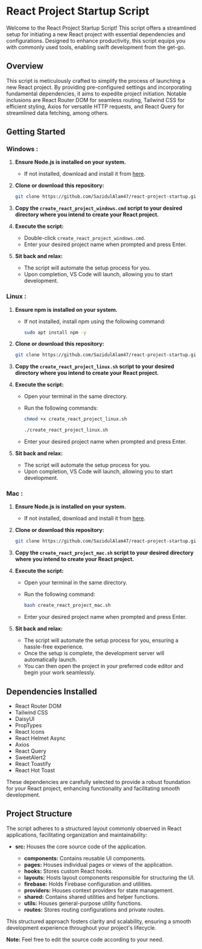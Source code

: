 # React Project Startup Script

Welcome to the React Project Startup Script! This script offers a streamlined setup for initiating a new React project with essential dependencies and configurations. Designed to enhance productivity, this script equips you with commonly used tools, enabling swift development from the get-go.

## Overview

This script is meticulously crafted to simplify the process of launching a new React project. By providing pre-configured settings and incorporating fundamental dependencies, it aims to expedite project initiation. Notable inclusions are React Router DOM for seamless routing, Tailwind CSS for efficient styling, Axios for versatile HTTP requests, and React Query for streamlined data fetching, among others.

## Getting Started

### Windows :

1. **Ensure Node.js is installed on your system.**

    - If not installed, download and install it from [here](https://nodejs.org/en).

2. **Clone or download this repository:**

    ```sh
    git clone https://github.com/SazidulAlam47/react-project-startup.git
    ```

3. **Copy the `create_react_project_windows.cmd` script to your desired directory where you intend to create your React project.**

4. **Execute the script:**

    - Double-click `create_react_project_windows.cmd`.
    - Enter your desired project name when prompted and press Enter.

5. **Sit back and relax:**

    - The script will automate the setup process for you.
    - Upon completion, VS Code will launch, allowing you to start development.

### Linux :

1. **Ensure npm is installed on your system.**

    - If not installed, install npm using the following command:

        ```sh
        sudo apt install npm -y
        ```

2. **Clone or download this repository:**

    ```sh
    git clone https://github.com/SazidulAlam47/react-project-startup.git
    ```

3. **Copy the `create_react_project_linux.sh` script to your desired directory where you intend to create your React project.**

4. **Execute the script:**

    - Open your terminal in the same directory.
    - Run the following commands:

        ```sh
        chmod +x create_react_project_linux.sh
        ```

        ```sh
        ./create_react_project_linux.sh
        ```

    - Enter your desired project name when prompted and press Enter.

5. **Sit back and relax:**

    - The script will automate the setup process for you.
    - Upon completion, VS Code will launch, allowing you to start development.

### Mac :

1. **Ensure Node.js is installed on your system.**

    - If not installed, download and install it from [here](https://nodejs.org/en).

2. **Clone or download this repository:**

    ```sh
    git clone https://github.com/SazidulAlam47/react-project-startup.git
    ```

3. **Copy the `create_react_project_mac.sh` script to your desired directory where you intend to create your React project.**

4. **Execute the script:**

    - Open your terminal in the same directory.
    - Run the following command:

        ```sh
        bash create_react_project_mac.sh
        ```

    - Enter your desired project name when prompted and press Enter.

5. **Sit back and relax:**

    - The script will automate the setup process for you, ensuring a hassle-free experience.
    - Once the setup is complete, the development server will automatically launch.
    - You can then open the project in your preferred code editor and begin your work seamlessly.

## Dependencies Installed

-   React Router DOM
-   Tailwind CSS
-   DaisyUI
-   PropTypes
-   React Icons
-   React Helmet Async
-   Axios
-   React Query
-   SweetAlert2
-   React Toastify
-   React Hot Toast

These dependencies are carefully selected to provide a robust foundation for your React project, enhancing functionality and facilitating smooth development.

## Project Structure

The script adheres to a structured layout commonly observed in React applications, facilitating organization and maintainability:

-   **src:** Houses the core source code of the application.

    -   **components:** Contains reusable UI components.
    -   **pages:** Houses individual pages or views of the application.
    -   **hooks:** Stores custom React hooks.
    -   **layouts:** Hosts layout components responsible for structuring the UI.
    -   **firebase:** Holds Firebase configuration and utilities.
    -   **providers:** Houses context providers for state management.
    -   **shared:** Contains shared utilities and helper functions.
    -   **utils:** Houses general-purpose utility functions.
    -   **routes:** Stores routing configurations and private routes.

This structured approach fosters clarity and scalability, ensuring a smooth development experience throughout your project's lifecycle.

**Note:** Feel free to edit the source code according to your need.
